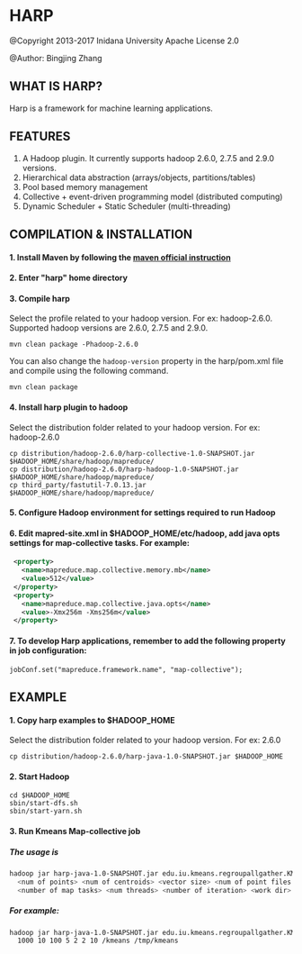 # HARP

@Copyright 2013-2017 Inidana University
Apache License 2.0

@Author: Bingjing Zhang

## WHAT IS HARP?
Harp is a framework for machine learning applications.

## FEATURES
1. A Hadoop plugin. It currently supports hadoop 2.6.0, 2.7.5 and 2.9.0 versions.
2. Hierarchical data abstraction (arrays/objects, partitions/tables)
3. Pool based memory management
4. Collective + event-driven programming model (distributed computing)
5. Dynamic Scheduler + Static Scheduler (multi-threading)

## COMPILATION & INSTALLATION

#### 1. Install Maven by following the [maven official instruction](http://maven.apache.org/install.html)
#### 2. Enter "harp" home directory
#### 3. Compile harp
Select the profile related to your hadoop version. For ex: hadoop-2.6.0. Supported hadoop versions are 2.6.0, 2.7.5
and 2.9.0. 

    mvn clean package -Phadoop-2.6.0

You can also change the `hadoop-version` property in the harp/pom.xml file and compile using the following command.

    mvn clean package
#### 4. Install harp plugin to hadoop

Select the distribution folder related to your hadoop version. For ex: hadoop-2.6.0

    cp distribution/hadoop-2.6.0/harp-collective-1.0-SNAPSHOT.jar $HADOOP_HOME/share/hadoop/mapreduce/
    cp distribution/hadoop-2.6.0/harp-hadoop-1.0-SNAPSHOT.jar $HADOOP_HOME/share/hadoop/mapreduce/
    cp third_party/fastutil-7.0.13.jar $HADOOP_HOME/share/hadoop/mapreduce/

#### 5. Configure Hadoop environment for settings required to run Hadoop

#### 6. Edit mapred-site.xml in $HADOOP_HOME/etc/hadoop, add java opts settings for map-collective tasks. For example:
  ```xml
   <property>
     <name>mapreduce.map.collective.memory.mb</name>
     <value>512</value>
   </property>
   <property>
     <name>mapreduce.map.collective.java.opts</name>
     <value>-Xmx256m -Xms256m</value>
   </property>
   ```

#### 7. To develop Harp applications, remember to add the following property in job configuration:
    jobConf.set("mapreduce.framework.name", "map-collective");

## EXAMPLE

#### 1. Copy harp examples to $HADOOP_HOME

Select the distribution folder related to your hadoop version. For ex: 2.6.0

    cp distribution/hadoop-2.6.0/harp-java-1.0-SNAPSHOT.jar $HADOOP_HOME

#### 2. Start Hadoop
    cd $HADOOP_HOME
    sbin/start-dfs.sh
    sbin/start-yarn.sh

#### 3. Run Kmeans Map-collective job
##### The usage is
```bash
hadoop jar harp-java-1.0-SNAPSHOT.jar edu.iu.kmeans.regroupallgather.KMeansLauncher
  <num of points> <num of centroids> <vector size> <num of point files per worker>
  <number of map tasks> <num threads> <number of iteration> <work dir> <local points dir>
```
##### For example:
```bash
hadoop jar harp-java-1.0-SNAPSHOT.jar edu.iu.kmeans.regroupallgather.KMeansLauncher
  1000 10 100 5 2 2 10 /kmeans /tmp/kmeans
```
